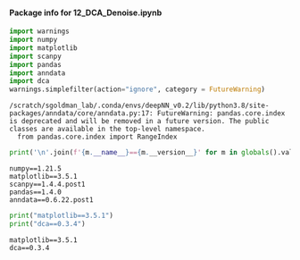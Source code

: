 #### Package info for 12_DCA_Denoise.ipynb


```python
import warnings
import numpy
import matplotlib
import scanpy
import pandas
import anndata
import dca
warnings.simplefilter(action="ignore", category = FutureWarning)
```

    /scratch/sgoldman_lab/.conda/envs/deepNN_v0.2/lib/python3.8/site-packages/anndata/core/anndata.py:17: FutureWarning: pandas.core.index is deprecated and will be removed in a future version. The public classes are available in the top-level namespace.
      from pandas.core.index import RangeIndex



```python
print('\n'.join(f'{m.__name__}=={m.__version__}' for m in globals().values() if getattr(m, '__version__', None)))
```

    numpy==1.21.5
    matplotlib==3.5.1
    scanpy==1.4.4.post1
    pandas==1.4.0
    anndata==0.6.22.post1



```python
print("matplotlib==3.5.1")
print("dca==0.3.4")
```

    matplotlib==3.5.1
    dca==0.3.4

